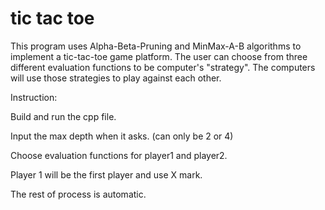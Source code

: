 # tic tac toe

This program uses Alpha-Beta-Pruning and MinMax-A-B algorithms to implement a tic-tac-toe game platform.
The user can choose from three different evaluation functions to be computer's "strategy". The computers will use those strategies to play against each other.


Instruction:

Build and run the cpp file.

Input the max depth when it asks. (can only be 2 or 4)

Choose evaluation functions for player1 and player2.

Player 1 will be the first player and use X mark.

The rest of process is automatic. 

